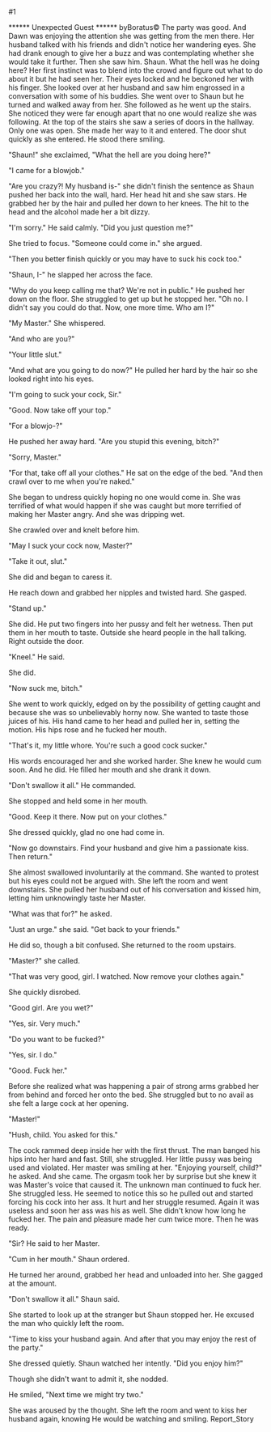 #1 

 

 ****** Unexpected Guest ****** byBoratus© The party was good. And Dawn was enjoying the attention she was getting from the men there. Her husband talked with his friends and didn't notice her wandering eyes. She had drank enough to give her a buzz and was contemplating whether she would take it further. Then she saw him. Shaun. What the hell was he doing here? Her first instinct was to blend into the crowd and figure out what to do about it but he had seen her. Their eyes locked and he beckoned her with his finger. She looked over at her husband and saw him engrossed in a conversation with some of his buddies. She went over to Shaun but he turned and walked away from her. She followed as he went up the stairs. She noticed they were far enough apart that no one would realize she was following. At the top of the stairs she saw a series of doors in the hallway. Only one was open. She made her way to it and entered. The door shut quickly as she entered. He stood there smiling. 

 "Shaun!" she exclaimed, "What the hell are you doing here?" 

 "I came for a blowjob." 

 "Are you crazy?! My husband is-" she didn't finish the sentence as Shaun pushed her back into the wall, hard. Her head hit and she saw stars. He grabbed her by the hair and pulled her down to her knees. The hit to the head and the alcohol made her a bit dizzy. 

 "I'm sorry." He said calmly. "Did you just question me?" 

 She tried to focus. "Someone could come in." she argued. 

 "Then you better finish quickly or you may have to suck his cock too." 

 "Shaun, I-" he slapped her across the face. 

 "Why do you keep calling me that? We're not in public." He pushed her down on the floor. She struggled to get up but he stopped her. "Oh no. I didn't say you could do that. Now, one more time. Who am I?" 

 "My Master." She whispered. 

 "And who are you?" 

 "Your little slut." 

 "And what are you going to do now?" He pulled her hard by the hair so she looked right into his eyes. 

 "I'm going to suck your cock, Sir." 

 "Good. Now take off your top." 

 "For a blowjo-?" 

 He pushed her away hard. "Are you stupid this evening, bitch?" 

 "Sorry, Master." 

 "For that, take off all your clothes." He sat on the edge of the bed. "And then crawl over to me when you're naked." 

 She began to undress quickly hoping no one would come in. She was terrified of what would happen if she was caught but more terrified of making her Master angry. And she was dripping wet. 

 She crawled over and knelt before him. 

 "May I suck your cock now, Master?" 

 "Take it out, slut." 

 She did and began to caress it. 

 He reach down and grabbed her nipples and twisted hard. She gasped. 

 "Stand up." 

 She did. He put two fingers into her pussy and felt her wetness. Then put them in her mouth to taste. Outside she heard people in the hall talking. Right outside the door. 

 "Kneel." He said. 

 She did. 

 "Now suck me, bitch." 

 She went to work quickly, edged on by the possibility of getting caught and because she was so unbelievably horny now. She wanted to taste those juices of his. His hand came to her head and pulled her in, setting the motion. His hips rose and he fucked her mouth. 

 "That's it, my little whore. You're such a good cock sucker." 

 His words encouraged her and she worked harder. She knew he would cum soon. And he did. He filled her mouth and she drank it down. 

 "Don't swallow it all." He commanded. 

 She stopped and held some in her mouth. 

 "Good. Keep it there. Now put on your clothes." 

 She dressed quickly, glad no one had come in. 

 "Now go downstairs. Find your husband and give him a passionate kiss. Then return." 

 She almost swallowed involuntarily at the command. She wanted to protest but his eyes could not be argued with. She left the room and went downstairs. She pulled her husband out of his conversation and kissed him, letting him unknowingly taste her Master. 

 "What was that for?" he asked. 

 "Just an urge." she said. "Get back to your friends." 

 He did so, though a bit confused. She returned to the room upstairs. 

 "Master?" she called. 

 "That was very good, girl. I watched. Now remove your clothes again." 

 She quickly disrobed. 

 "Good girl. Are you wet?" 

 "Yes, sir. Very much." 

 "Do you want to be fucked?" 

 "Yes, sir. I do." 

 "Good. Fuck her." 

 Before she realized what was happening a pair of strong arms grabbed her from behind and forced her onto the bed. She struggled but to no avail as she felt a large cock at her opening. 

 "Master!" 

 "Hush, child. You asked for this." 

 The cock rammed deep inside her with the first thrust. The man banged his hips into her hard and fast. Still, she struggled. Her little pussy was being used and violated. Her master was smiling at her. "Enjoying yourself, child?" he asked. And she came. The orgasm took her by surprise but she knew it was Master's voice that caused it. The unknown man continued to fuck her. She struggled less. He seemed to notice this so he pulled out and started forcing his cock into her ass. It hurt and her struggle resumed. Again it was useless and soon her ass was his as well. She didn't know how long he fucked her. The pain and pleasure made her cum twice more. Then he was ready. 

 "Sir? He said to her Master. 

 "Cum in her mouth." Shaun ordered. 

 He turned her around, grabbed her head and unloaded into her. She gagged at the amount. 

 "Don't swallow it all." Shaun said. 

 She started to look up at the stranger but Shaun stopped her. He excused the man who quickly left the room. 

 "Time to kiss your husband again. And after that you may enjoy the rest of the party." 

 She dressed quietly. Shaun watched her intently. "Did you enjoy him?" 

 Though she didn't want to admit it, she nodded. 

 He smiled, "Next time we might try two." 

 She was aroused by the thought. She left the room and went to kiss her husband again, knowing He would be watching and smiling. Report_Story 
